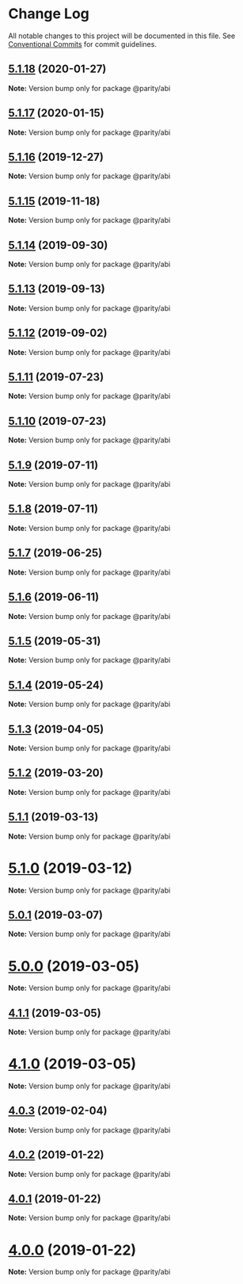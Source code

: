 # Change Log

All notable changes to this project will be documented in this file.
See [Conventional Commits](https://conventionalcommits.org) for commit guidelines.

## [5.1.18](https://github.com/paritytech/js-libs/tree/master/packages/abi/compare/v5.1.17...v5.1.18) (2020-01-27)

**Note:** Version bump only for package @parity/abi





## [5.1.17](https://github.com/paritytech/js-libs/tree/master/packages/abi/compare/v5.1.16...v5.1.17) (2020-01-15)

**Note:** Version bump only for package @parity/abi





## [5.1.16](https://github.com/paritytech/js-libs/tree/master/packages/abi/compare/v5.1.15...v5.1.16) (2019-12-27)

**Note:** Version bump only for package @parity/abi





## [5.1.15](https://github.com/paritytech/js-libs/tree/master/packages/abi/compare/v5.1.14...v5.1.15) (2019-11-18)

**Note:** Version bump only for package @parity/abi





## [5.1.14](https://github.com/paritytech/js-libs/tree/master/packages/abi/compare/v5.1.13...v5.1.14) (2019-09-30)

**Note:** Version bump only for package @parity/abi





## [5.1.13](https://github.com/paritytech/js-libs/tree/master/packages/abi/compare/v5.1.12...v5.1.13) (2019-09-13)

**Note:** Version bump only for package @parity/abi





## [5.1.12](https://github.com/paritytech/js-libs/tree/master/packages/abi/compare/v5.1.11...v5.1.12) (2019-09-02)

**Note:** Version bump only for package @parity/abi





## [5.1.11](https://github.com/paritytech/js-libs/tree/master/packages/abi/compare/v5.1.10...v5.1.11) (2019-07-23)

**Note:** Version bump only for package @parity/abi





## [5.1.10](https://github.com/paritytech/js-libs/tree/master/packages/abi/compare/v5.1.9...v5.1.10) (2019-07-23)

**Note:** Version bump only for package @parity/abi





## [5.1.9](https://github.com/paritytech/js-libs/tree/master/packages/abi/compare/v5.1.8...v5.1.9) (2019-07-11)

**Note:** Version bump only for package @parity/abi





## [5.1.8](https://github.com/paritytech/js-libs/tree/master/packages/abi/compare/v5.1.7...v5.1.8) (2019-07-11)

**Note:** Version bump only for package @parity/abi





## [5.1.7](https://github.com/paritytech/js-libs/tree/master/packages/abi/compare/v5.1.6...v5.1.7) (2019-06-25)

**Note:** Version bump only for package @parity/abi





## [5.1.6](https://github.com/paritytech/js-libs/tree/master/packages/abi/compare/v5.1.5...v5.1.6) (2019-06-11)

**Note:** Version bump only for package @parity/abi





## [5.1.5](https://github.com/paritytech/js-libs/tree/master/packages/abi/compare/v5.1.4...v5.1.5) (2019-05-31)

**Note:** Version bump only for package @parity/abi





## [5.1.4](https://github.com/paritytech/js-libs/tree/master/packages/abi/compare/v5.1.3...v5.1.4) (2019-05-24)

**Note:** Version bump only for package @parity/abi





## [5.1.3](https://github.com/paritytech/js-libs/tree/master/packages/abi/compare/v5.1.2...v5.1.3) (2019-04-05)

**Note:** Version bump only for package @parity/abi





## [5.1.2](https://github.com/paritytech/js-libs/tree/master/packages/abi/compare/v5.1.1...v5.1.2) (2019-03-20)

**Note:** Version bump only for package @parity/abi





## [5.1.1](https://github.com/paritytech/js-libs/tree/master/packages/abi/compare/v5.1.0...v5.1.1) (2019-03-13)

**Note:** Version bump only for package @parity/abi





# [5.1.0](https://github.com/paritytech/js-libs/tree/master/packages/abi/compare/v5.0.1...v5.1.0) (2019-03-12)

**Note:** Version bump only for package @parity/abi





## [5.0.1](https://github.com/paritytech/js-libs/tree/master/packages/abi/compare/v5.0.0...v5.0.1) (2019-03-07)

**Note:** Version bump only for package @parity/abi





# [5.0.0](https://github.com/paritytech/js-libs/tree/master/packages/abi/compare/v4.1.1...v5.0.0) (2019-03-05)

**Note:** Version bump only for package @parity/abi





## [4.1.1](https://github.com/paritytech/js-libs/tree/master/packages/abi/compare/v4.1.0...v4.1.1) (2019-03-05)

**Note:** Version bump only for package @parity/abi





# [4.1.0](https://github.com/paritytech/js-libs/tree/master/packages/abi/compare/v4.0.3...v4.1.0) (2019-03-05)

**Note:** Version bump only for package @parity/abi





## [4.0.3](https://github.com/paritytech/js-libs/tree/master/packages/abi/compare/v4.0.2...v4.0.3) (2019-02-04)

**Note:** Version bump only for package @parity/abi





## [4.0.2](https://github.com/paritytech/js-libs/tree/master/packages/abi/compare/v4.0.1...v4.0.2) (2019-01-22)

**Note:** Version bump only for package @parity/abi





## [4.0.1](https://github.com/paritytech/js-libs/tree/master/packages/abi/compare/v4.0.0...v4.0.1) (2019-01-22)

**Note:** Version bump only for package @parity/abi





# [4.0.0](https://github.com/paritytech/js-libs/tree/master/packages/abi/compare/v3.0.31...v4.0.0) (2019-01-22)

**Note:** Version bump only for package @parity/abi
